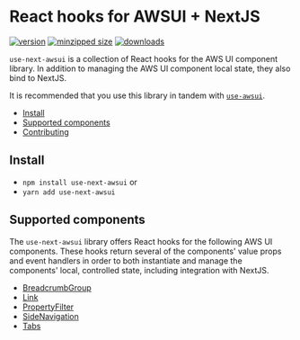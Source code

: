 # React hooks for AWSUI + NextJS

[![version](https://img.shields.io/npm/v/use-next-awsui.svg)](https://www.npmjs.com/package/use-next-awsui)
[![minzipped size](https://img.shields.io/bundlephobia/minzip/use-next-awsui.svg)](https://www.npmjs.com/package/use-next-awsui)
[![downloads](https://img.shields.io/npm/dt/use-next-awsui.svg)](https://www.npmjs.com/package/use-next-awsui)

`use-next-awsui` is a collection of React hooks for the AWS UI component
library. In addition to managing the AWS UI component local state, they also
bind to NextJS.

It is recommended that you use this library in tandem with
[`use-awsui`](https://www.npmjs.com/package/use-awsui).

- [Install](#install)
- [Supported components](#supported-components)
- [Contributing](#contributing)

## Install

- `npm install use-next-awsui` or
- `yarn add use-next-awsui`

## Supported components

The `use-next-awsui` library offers React hooks for the following AWS UI
components. These hooks return several of the components' value props and event
handlers in order to both instantiate and manage the components' local,
controlled state, including integration with NextJS.

- [BreadcrumbGroup](https://github.com/quisido/quisi.do/blob/main/packages/use-next-awsui/docs/use-breadcrumb-group.md)
- [Link](https://github.com/quisido/quisi.do/blob/main/packages/use-next-awsui/docs/use-link.md)
- [PropertyFilter](https://github.com/quisido/quisi.do/blob/main/packages/use-next-awsui/docs/use-property-filter.md)
- [SideNavigation](https://github.com/quisido/quisi.do/blob/main/packages/use-next-awsui/docs/use-side-navigation.md)
- [Tabs](https://github.com/quisido/quisi.do/blob/main/packages/use-next-awsui/docs/use-tabs.md)
